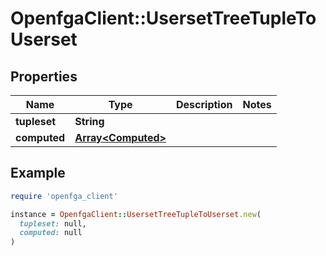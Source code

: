 # OpenfgaClient::UsersetTreeTupleToUserset

## Properties

| Name | Type | Description | Notes |
| ---- | ---- | ----------- | ----- |
| **tupleset** | **String** |  |  |
| **computed** | [**Array&lt;Computed&gt;**](Computed.md) |  |  |

## Example

```ruby
require 'openfga_client'

instance = OpenfgaClient::UsersetTreeTupleToUserset.new(
  tupleset: null,
  computed: null
)
```

